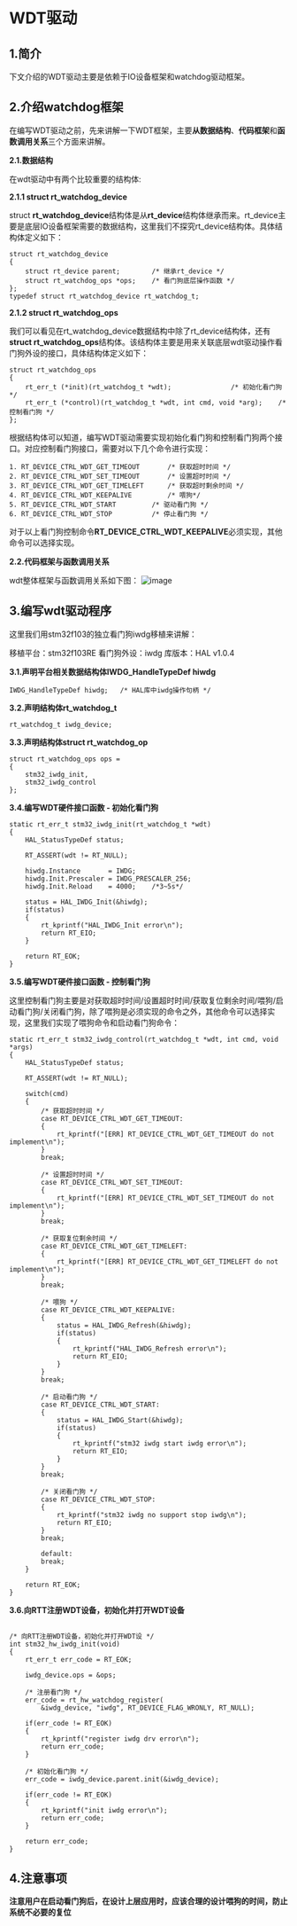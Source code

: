 # WDT驱动

## 1.简介
下文介绍的WDT驱动主要是依赖于IO设备框架和watchdog驱动框架。

## 2.介绍watchdog框架
在编写WDT驱动之前，先来讲解一下WDT框架，主要**从数据结构**、**代码框架**和**函数调用关系**三个方面来讲解。

**2.1.数据结构**

在wdt驱动中有两个比较重要的结构体:

**2.1.1 struct rt_watchdog_device**

struct **rt_watchdog_device**结构体是从**rt_device**结构体继承而来。rt_device主要是底层IO设备框架需要的数据结构，这里我们不探究rt_device结构体。具体结构体定义如下：
~~~
struct rt_watchdog_device
{
    struct rt_device parent;		/* 继承rt_device */
    struct rt_watchdog_ops *ops;	/* 看门狗底层操作函数 */
};
typedef struct rt_watchdog_device rt_watchdog_t;
~~~

**2.1.2 struct rt_watchdog_ops**

我们可以看见在rt_watchdog_device数据结构中除了rt_device结构体，还有**struct rt_watchdog_ops**结构体。该结构体主要是用来关联底层wdt驱动操作看门狗外设的接口，具体结构体定义如下：
~~~
struct rt_watchdog_ops
{
    rt_err_t (*init)(rt_watchdog_t *wdt);				/* 初始化看门狗 */
    rt_err_t (*control)(rt_watchdog_t *wdt, int cmd, void *arg);	/* 控制看门狗 */
};
~~~
根据结构体可以知道，编写WDT驱动需要实现初始化看门狗和控制看门狗两个接口。对应控制看门狗接口，需要对以下几个命令进行实现：
~~~
1. RT_DEVICE_CTRL_WDT_GET_TIMEOUT		/* 获取超时时间 */
2. RT_DEVICE_CTRL_WDT_SET_TIMEOUT		/* 设置超时时间 */
3. RT_DEVICE_CTRL_WDT_GET_TIMELEFT		/* 获取超时剩余时间 */
4. RT_DEVICE_CTRL_WDT_KEEPALIVE			/* 喂狗*/
5. RT_DEVICE_CTRL_WDT_START			/* 驱动看门狗 */
6. RT_DEVICE_CTRL_WDT_STOP			/* 停止看门狗 */
~~~

对于以上看门狗控制命令**RT_DEVICE_CTRL_WDT_KEEPALIVE**必须实现，其他命令可以选择实现。

**2.2.代码框架与函数调用关系**

wdt整体框架与函数调用关系如下图：
![image](wdt.png)

## 3.编写wdt驱动程序

这里我们用stm32f103的独立看门狗iwdg移植来讲解：

移植平台：stm32f103RE
看门狗外设：iwdg
库版本：HAL v1.0.4

**3.1.声明平台相关数据结构体IWDG_HandleTypeDef hiwdg**
~~~
IWDG_HandleTypeDef hiwdg;	/* HAL库中iwdg操作句柄 */
~~~

**3.2.声明结构体rt_watchdog_t**
~~~
rt_watchdog_t iwdg_device;
~~~

**3.3.声明结构体struct rt_watchdog_op**
~~~
struct rt_watchdog_ops ops = 
{
	stm32_iwdg_init,
	stm32_iwdg_control
};
~~~

**3.4.编写WDT硬件接口函数 - 初始化看门狗**
~~~
static rt_err_t stm32_iwdg_init(rt_watchdog_t *wdt)
{
	HAL_StatusTypeDef status;

	RT_ASSERT(wdt != RT_NULL);
	
	hiwdg.Instance       = IWDG;
	hiwdg.Init.Prescaler = IWDG_PRESCALER_256;
	hiwdg.Init.Reload    = 4000;	/*3~5s*/

	status = HAL_IWDG_Init(&hiwdg);
	if(status)
	{
		rt_kprintf("HAL_IWDG_Init error\n");
		return RT_EIO;
	}

	return RT_EOK;
}
~~~

**3.5.编写WDT硬件接口函数 - 控制看门狗**

这里控制看门狗主要是对获取超时时间/设置超时时间/获取复位剩余时间/喂狗/启动看门狗/关闭看门狗，除了喂狗是必须实现的命令之外，其他命令可以选择实现，这里我们实现了喂狗命令和启动看门狗命令：

~~~
static rt_err_t stm32_iwdg_control(rt_watchdog_t *wdt, int cmd, void *args)
{
	HAL_StatusTypeDef status;
	
	RT_ASSERT(wdt != RT_NULL);

	switch(cmd)
	{
		/* 获取超时时间 */
		case RT_DEVICE_CTRL_WDT_GET_TIMEOUT:	
		{
			rt_kprintf("[ERR] RT_DEVICE_CTRL_WDT_GET_TIMEOUT do not implement\n");
		}
		break;

		/* 设置超时时间 */
		case RT_DEVICE_CTRL_WDT_SET_TIMEOUT:
		{
			rt_kprintf("[ERR] RT_DEVICE_CTRL_WDT_SET_TIMEOUT do not implement\n");
		}
		break;

		/* 获取复位剩余时间 */
		case RT_DEVICE_CTRL_WDT_GET_TIMELEFT:
		{
			rt_kprintf("[ERR] RT_DEVICE_CTRL_WDT_GET_TIMELEFT do not implement\n");
		}
		break;

		/* 喂狗 */
		case RT_DEVICE_CTRL_WDT_KEEPALIVE:
		{
			status = HAL_IWDG_Refresh(&hiwdg);
			if(status)
			{
				rt_kprintf("HAL_IWDG_Refresh error\n");
				return RT_EIO;
			}				
		}
		break;

		/* 启动看门狗 */
		case RT_DEVICE_CTRL_WDT_START:
		{
			status = HAL_IWDG_Start(&hiwdg);
			if(status)
			{
				rt_kprintf("stm32 iwdg start iwdg error\n");
				return RT_EIO;
			}	
		}
		break;

		/* 关闭看门狗 */
		case RT_DEVICE_CTRL_WDT_STOP:
		{
			rt_kprintf("stm32 iwdg no support stop iwdg\n");
			return RT_EIO;
		}
		break;

		default:
		break;
	}

	return RT_EOK;
}
~~~

**3.6.向RTT注册WDT设备，初始化并打开WDT设备**

~~~

/* 向RTT注册WDT设备，初始化并打开WDT设 */
int stm32_hw_iwdg_init(void)
{
	rt_err_t err_code = RT_EOK;
	
	iwdg_device.ops = &ops;
	
	/* 注册看门狗 */
	err_code = rt_hw_watchdog_register(
		&iwdg_device, "iwdg", RT_DEVICE_FLAG_WRONLY, RT_NULL);

	if(err_code != RT_EOK)
	{
		rt_kprintf("register iwdg drv error\n");
		return err_code;
	}

	/* 初始化看门狗 */
	err_code = iwdg_device.parent.init(&iwdg_device);

	if(err_code != RT_EOK)
	{
		rt_kprintf("init iwdg error\n");
		return err_code;
	}

	return err_code;
}
~~~

## 4.注意事项

**注意用户在启动看门狗后，在设计上层应用时，应该合理的设计喂狗的时间，防止系统不必要的复位**


